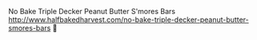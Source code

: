 No Bake Triple Decker Peanut Butter S'mores Bars	http://www.halfbakedharvest.com/no-bake-triple-decker-peanut-butter-smores-bars	
਍